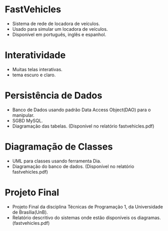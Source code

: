 # FastVehicles
* Sistema de rede de locadora de veículos.
* Usado para simular um locadora de veículos.
* Disponível em português, inglês e espanhol.
# Interatividade
* Muitas telas interativas.
* tema escuro e claro.
# Persistência de Dados
* Banco de Dados usando padrão Data Access Object(DAO) para o manipular.
* SGBD MySQL.
* Diagramação das tabelas. (Disponível no relatório fastvehicles.pdf)
# Diagramação de Classes
* UML para classes usando ferramenta Dia.
* Diagramação do banco de dados. (Disponível no relatório fastvehicles.pdf) 
# Projeto Final
* Projeto Final da disciplina Técnicas de Programação 1, da Universidade de Brasília(UnB).
* Relatório descritivo do sistemas onde estão disponíveis os diagramas. (fastvehicles.pdf)
